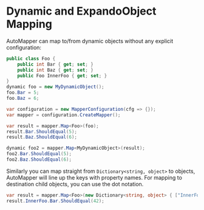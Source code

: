 # Dynamic and ExpandoObject Mapping

AutoMapper can map to/from dynamic objects without any explicit configuration:

```c#
public class Foo {
    public int Bar { get; set; }
    public int Baz { get; set; }
    public Foo InnerFoo { get; set; }
}
dynamic foo = new MyDynamicObject();
foo.Bar = 5;
foo.Baz = 6;

var configuration = new MapperConfiguration(cfg => {});
var mapper = configuration.CreateMapper();

var result = mapper.Map<Foo>(foo);
result.Bar.ShouldEqual(5);
result.Baz.ShouldEqual(6);

dynamic foo2 = mapper.Map<MyDynamicObject>(result);
foo2.Bar.ShouldEqual(5);
foo2.Baz.ShouldEqual(6);
```

Similarly you can map straight from `Dictionary<string, object>` to objects, AutoMapper will line up the keys with property names.
For mapping to destination child objects, you can use the dot notation.
```c#
var result = mapper.Map<Foo>(new Dictionary<string, object> { ["InnerFoo.Bar"] = 42 });
result.InnerFoo.Bar.ShouldEqual(42);
```
